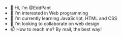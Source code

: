 - 👋 Hi, I’m @EddPant
- 👀 I’m interested in Web programming
- 🌱 I’m currently learning JavaScript, HTML and CSS
- 💞️ I’m looking to collaborate on web design
- 📫 How to reach me? By mail, the best way!

<!---
EddPant/EddPant is a ✨ special ✨ repository because its `README.md` (this file) appears on your GitHub profile.
You can click the Preview link to take a look at your changes.
--->
